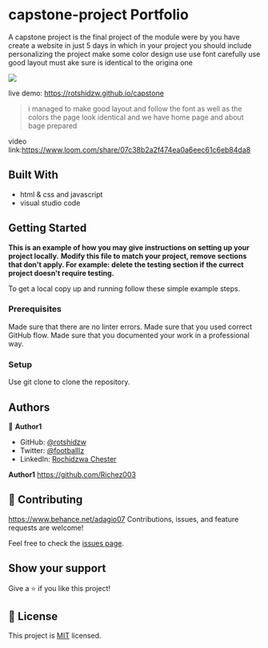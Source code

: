 # capstone-project Portfolio
A capstone project is the final project of the module were by you have create a website in just 5 days   in which in your project you should include  personalizing the project   make some color design  use use font carefully   use  good layout  must ake sure is identical to the origina one 

![](https://img.shields.io/badge/Microverse-blueviolet)

live demo: https://rotshidzw.github.io/capstone
> i managed to   make  good layout and   follow the font  as well as the  colors  the page look identical   and we have home page and about bage prepared  

video link:https://www.loom.com/share/07c38b2a2f474ea0a6eec61c6eb84da8


## Built With

- html & css and javascript
- visual studio code 



## Getting Started

**This is an example of how you may give instructions on setting up your project locally.**
**Modify this file to match your project, remove sections that don't apply. For example: delete the testing section if the currect project doesn't require testing.**


To get a local copy up and running follow these simple example steps.

### Prerequisites
Made sure that there are no linter errors.
Made sure that you used correct GitHub flow.
Made sure that you documented your work in a professional way.

### Setup
Use git clone <filename> to clone the repository.



## Authors

👤 **Author1**

- GitHub: [@rotshidzw](https://github.com/rotshidzw)
- Twitter: [@footballlz](https://twitter.com/footballlz)
- LinkedIn: [Rochidzwa Chester](https://www.linkedin.com/in/rochidzwa-chester-8062b6211/)

 **Author1**
 https://github.com/Richez003
## 🤝 Contributing
https://www.behance.net/adagio07
Contributions, issues, and feature requests are welcome!

Feel free to check the [issues page](https://github.com/rotshidzw/Hello-microverse/issues).

## Show your support
Give a ⭐️ if you like this project!



## 📝 License

This project is [MIT](./MIT.md) licensed.